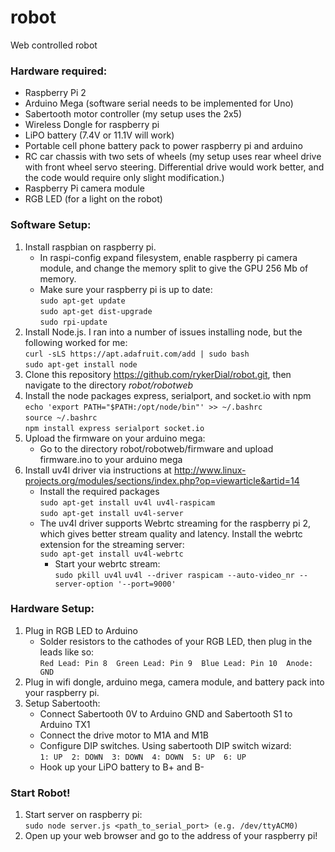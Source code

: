 # robot
Web controlled robot

### Hardware required:
* Raspberry Pi 2
* Arduino Mega (software serial needs to be implemented for Uno)
* Sabertooth motor controller (my setup uses the 2x5)
* Wireless Dongle for raspberry pi
* LiPO battery (7.4V or 11.1V will work)
* Portable cell phone battery pack to power raspberry pi and arduino
* RC car chassis with two sets of wheels (my setup uses rear wheel drive with front wheel servo steering. Differential drive would work better, and the code would require only slight modification.)
* Raspberry Pi camera module
* RGB LED (for a light on the robot)
	
### Software Setup:
1. Install raspbian on raspberry pi. 
    * In raspi-config expand filesystem, enable raspberry pi camera module, and change the memory split to give the GPU 256 Mb of memory.
    * Make sure your raspberry pi is up to date:  
	`sudo apt-get update`  
     	`sudo apt-get dist-upgrade`  
        `sudo rpi-update`
2. Install Node.js. I ran into a number of issues installing node, but the following worked for me:  
	`curl -sLS https://apt.adafruit.com/add | sudo bash`  
       	`sudo apt-get install node`  
3. Clone this repository https://github.com/rykerDial/robot.git, then navigate to the directory *robot/robotweb*
4. Install the node packages express, serialport, and socket.io with npm  
       `echo 'export PATH="$PATH:/opt/node/bin"' >> ~/.bashrc`  
       `source ~/.bashrc`  
       `npm install express serialport socket.io`  	
5. Upload the firmware on your arduino mega:
    * Go to the directory robot/robotweb/firmware and upload firmware.ino to your arduino mega
6. Install uv4l driver via instructions at http://www.linux-projects.org/modules/sections/index.php?op=viewarticle&artid=14
    * Install the required packages  
       `sudo apt-get install uv4l uv4l-raspicam`  
       `sudo apt-get install uv4l-server`  
    * The uv4l driver supports Webrtc streaming for the raspberry pi 2, which gives better stream quality and latency. Install the webrtc extension for the streaming server:  
       `sudo apt-get install uv4l-webrtc`  
        * Start your webrtc stream:  
       `sudo pkill uv4l`
       `uv4l --driver raspicam --auto-video_nr --server-option '--port=9000'`  

### Hardware Setup:
1. Plug in RGB LED to Arduino
    * Solder resistors to the cathodes of your RGB LED, then plug in the leads like so:  
          `Red Lead: Pin 8  Green Lead: Pin 9  Blue Lead: Pin 10  Anode: GND`
2. Plug in wifi dongle, arduino mega, camera module, and battery pack into your raspberry pi.
3. Setup Sabertooth:
    * Connect Sabertooth 0V to Arduino GND and Sabertooth S1 to Arduino TX1
    * Connect the drive motor to M1A and M1B
    * Configure DIP switches. Using sabertooth DIP switch wizard:  
          `1: UP  2: DOWN  3: DOWN  4: DOWN  5: UP  6: UP`
    * Hook up your LiPO battery to B+ and B-

### Start Robot!
1. Start server on raspberry pi:  
       `sudo node server.js <path_to_serial_port> (e.g. /dev/ttyACM0)`
2. Open up your web browser and go to the address of your raspberry pi!
